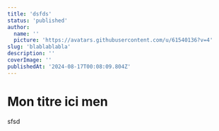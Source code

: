 ```yaml
---
title: 'dsfds'
status: 'published'
author:
  name: ''
  picture: 'https://avatars.githubusercontent.com/u/61540136?v=4'
slug: 'blablablabla'
description: ''
coverImage: ''
publishedAt: '2024-08-17T00:08:09.804Z'
---
```


# Mon titre ici men

sfsd